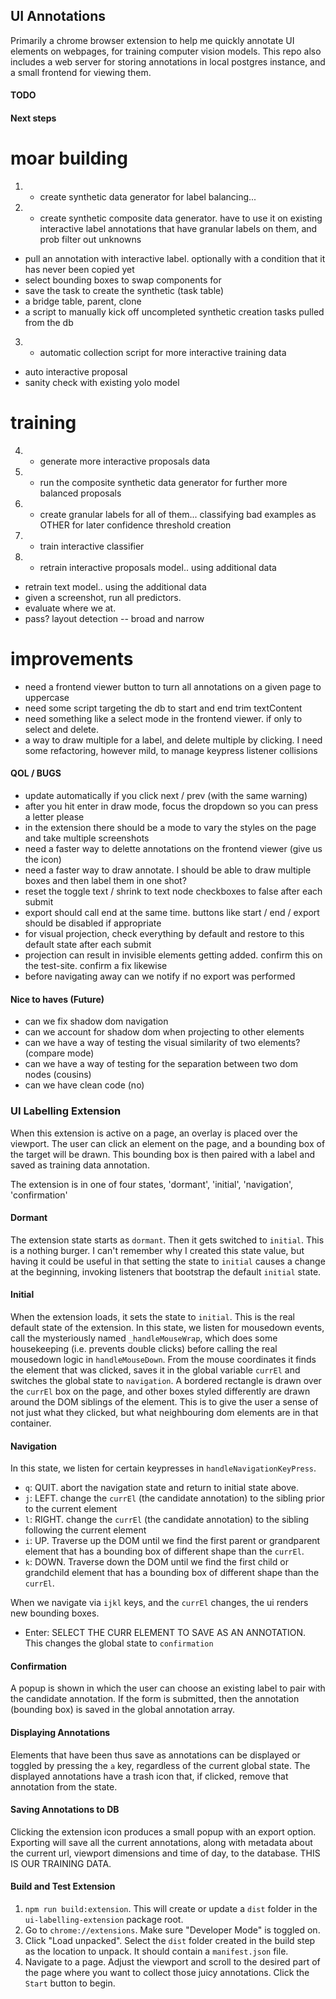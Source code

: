## UI Annotations

Primarily a chrome browser extension to help me quickly annotate UI elements on webpages, for training computer vision models.
This repo also includes a web server for storing annotations in local postgres instance, and a small frontend for viewing them.

#### TODO

#### Next steps

moar building
====
1) * create synthetic data generator for label balancing...

2) * create synthetic composite data generator. have to use it on existing interactive label annotations that have granular labels on them, and prob filter out unknowns
  * pull an annotation with interactive label. optionally with a condition that it has never been copied yet
  * select bounding boxes to swap components for
  * save the task to create the synthetic (task table)
  * a bridge table, parent, clone
  * a script to manually kick off uncompleted synthetic creation tasks pulled from the db

3) * automatic collection script for more interactive training data
  * auto interactive proposal
  * sanity check with existing yolo model


training
====
4) * generate more interactive proposals data
5) * run the composite synthetic data generator for further more balanced proposals
6) * create granular labels for all of them... classifying bad examples as OTHER for later confidence threshold creation
7) * train interactive classifier
8) * retrain interactive proposals model.. using additional data

* retrain text model.. using the additional data
* given a screenshot, run all predictors.
* evaluate where we at.
* pass? layout detection -- broad and narrow

improvements
====
* need a frontend viewer button to turn all annotations on a given page to uppercase
* need some script targeting the db to start and end trim textContent
* need something like a select mode in the frontend viewer.  if only to select and delete.
* a way to draw multiple for a label, and delete multiple by clicking.   I need some refactoring, however mild, to manage keypress listener collisions




#### QOL / BUGS

* update automatically if you click next / prev (with the same warning)
* after you hit enter in draw mode, focus the dropdown so you can press a letter please
* in the extension there should be a mode to vary the styles on the page and take multiple
screenshots
* need a faster way to delette annotations on the frontend viewer (give us the icon)
* need a faster way to draw annotate.  I should be able to draw multiple boxes and then label them in one shot?
* reset the toggle text / shrink to text node checkboxes to false after each submit
* export should call end at the same time.  buttons like start / end / export should be disabled if appropriate
* for visual projection, check everything by default and restore to this default state after each submit
* projection can result in invisible elements getting added.  confirm this on the test-site.  confirm a fix likewise
* before navigating away can we notify if no export was performed

#### Nice to haves (Future)
* can we fix shadow dom navigation
* can we account for shadow dom when projecting to other elements
* can we have a way of testing the visual similarity of two elements? (compare mode)
* can we have a way of testing for the separation between two dom nodes (cousins)
* can we have clean code (no)

### UI Labelling Extension

When this extension is active on a page, an overlay is placed over the viewport.  The user can
click an element on the page, and a bounding box of the target will be drawn.  This bounding box is then paired with a label and saved as training data annotation.

The extension is in one of four states, 'dormant', 'initial', 'navigation', 'confirmation'

#### Dormant

The extension state starts as `dormant`.  Then it gets switched to `initial`.  This is a nothing burger.  I can't remember why I created this state value, but having it could be useful in that setting the state to `initial` causes a change at the beginning, invoking listeners that bootstrap the default `initial` state.

#### Initial

When the extension loads, it sets the state to `initial`. This is the real default state of the extension.  In this state, we listen for mousedown events, call the mysteriously named `_handleMouseWrap`, which does some housekeeping (i.e. prevents double clicks) before calling the real mousedown logic in `handleMouseDown`.  From the mouse coordinates it finds the element that was clicked, saves it in the global variable `currEl` and switches the global state to  `navigation`.  A bordered rectangle is drawn over the `currEl` box on the page, and other boxes styled differently are drawn around the DOM siblings of the element.  This is to give the user a sense of not just what they clicked, but what neighbouring dom elements are in that container.

#### Navigation

In this state, we listen for certain keypresses in `handleNavigationKeyPress`.
* `q`: QUIT.  abort the navigation state and return to initial state above.
* `j`: LEFT.  change the `currEl` (the candidate annotation) to the sibling prior to the current element
* `l`: RIGHT.  change the `currEl` (the candidate annotation) to the sibling following the current element
* `i`: UP.  Traverse up the DOM until we find the first parent or grandparent element that has a bounding box of different shape than the `currEl`.
* `k`: DOWN.  Traverse down the DOM  until we find the first child or grandchild element that has
a bounding box of different shape than the `currEl`.

When we navigate via `ijkl` keys, and the `currEl` changes, the ui renders new bounding boxes.

* Enter: SELECT THE CURR ELEMENT TO SAVE AS AN ANNOTATION.  This changes the global state to `confirmation`

#### Confirmation
A popup is shown in which the user can choose an existing label to pair with the candidate annotation.  If the form is submitted, then the annotation (bounding box) is saved in the global annotation array.

#### Displaying Annotations
Elements that have been thus save as annotations can be displayed or toggled by pressing the `a` key, regardless of the current global state.  The displayed annotations have a trash icon that,
if clicked, remove that annotation from the state.

#### Saving Annotations to DB
Clicking the extension icon produces a small popup with an export option.  Exporting will save all the current annotations, along with metadata about the current url, viewport dimensions and time of day, to the database.  THIS IS OUR TRAINING DATA.

#### Build and Test Extension
1. `npm run build:extension`.  This will create or update a `dist` folder in the `ui-labelling-extension` package root.
2. Go to `chrome://extensions`. Make sure "Developer Mode" is toggled on.
3. Click "Load unpacked".  Select the `dist` folder created in the build step as the location to unpack.  It should contain a `manifest.json` file.
4.  Navigate to a page. Adjust the viewport and scroll to the desired part of the page where you want to collect those juicy annotations.  Click the `Start` button to begin.








